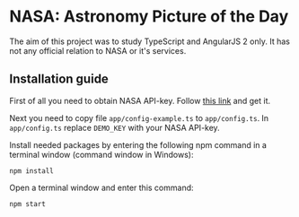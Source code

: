 # NASA: Astronomy Picture of the Day

The aim of this project was to study TypeScript and AngularJS 2 only. It has not any official relation to NASA or it's services.

## Installation guide

First of all you need to obtain NASA API-key. Follow [this link](https://api.nasa.gov/index.html#apply-for-an-api-key) and get it.

Next you need to copy file ```app/config-example.ts``` to ```app/config.ts```. In ```app/config.ts``` replace ```DEMO_KEY``` with your NASA API-key.

Install needed packages by entering the following npm command in a terminal window (command window in Windows):

```
npm install
```

Open a terminal window and enter this command:

```
npm start
```

